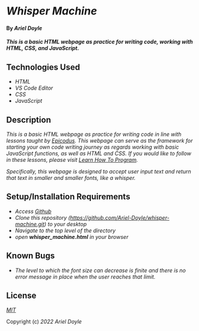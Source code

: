 # _Whisper Machine_

#### By _**Ariel Doyle**_

#### _This is a basic HTML webpage as practice for writing code, working with HTML, CSS, and JavaScript._

## Technologies Used

- _HTML_
- _VS Code Editor_
- _CSS_
- _JavaScript_

## Description

_This is a basic HTML webpage as practice for writing code in line with lessons taught by [Epicodus](https://www.epicodus.com). This webpage can serve as the framework for starting your own code writing journey as regards working with basic JavaScript functions, as well as HTML and CSS. If you would like to follow in these lessons, please visit [Learn How To Program](https://www.learnhowtoprogram.com/introduction-to-programming-part-time)._

_Specifically, this webpage is designed to accept user input text and return that text in smaller and smaller fonts, like a whisper._

## Setup/Installation Requirements

- _Access [Github](https://github.com/)_
- _Clone this repository (https://github.com/Ariel-Doyle/whisper-machine.git) to your desktop_
- _Navigate to the top level of the directory_
- _open **whisper_machine.html** in your browser_

## Known Bugs

- _The level to which the font size can decrease is finite and there is no error message in place when the user reaches that limit._

## License

_[MIT](https://choosealicense.com/licenses/mit/)_

Copyright (c) _2022_ _Ariel Doyle_
